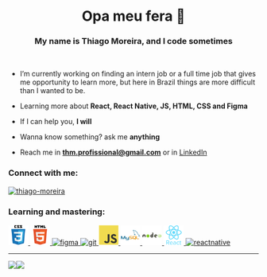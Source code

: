 <h1 align="center">Opa meu fera 🦐</h1>

<h3 align="center">My name is Thiago Moreira, and I code sometimes</h3>

</br> 

- I’m currently working on finding an intern job or a full time job that gives me opportunity to learn more, but here in Brazil things are more difficult than I wanted to be.

- Learning more about **React, React Native, JS, HTML, CSS and Figma**

- If I can help you, **I will**

- Wanna know something? ask me **anything**

- Reach me in **thm.profissional@gmail.com** or in <a href="https://linkedin.com/in/engthm" target="_blank">LinkedIn</a>
  
<h3 align="left">Connect with me:</h3>

<p 
   align="left">
  <a 
   href="https://www.linkedin.com/in/engthm/" target="blank"><img align="center" src="https://cdn-icons-png.flaticon.com/512/174/174857.png" alt="thiago-moreira" height="30" width="30" />
  </a>
</p>

<h3 align="left">Learning and mastering:</h3>

<p align="left"> 
  <a href="https://www.w3schools.com/css/" target="_blank"> <img src="https://raw.githubusercontent.com/devicons/devicon/master/icons/css3/css3-original-wordmark.svg" alt="css3" width="40" height="40"/> </a> 
  <a href="https://www.w3.org/html/" target="_blank"> <img src="https://raw.githubusercontent.com/devicons/devicon/master/icons/html5/html5-original-wordmark.svg" alt="html5" width="40" height="40"/> </a> 
  <a href="https://www.figma.com/" target="_blank"> <img src="https://www.vectorlogo.zone/logos/figma/figma-icon.svg" alt="figma" width="40" height="40"/> </a> 
  <a href="https://git-scm.com/" target="_blank"> <img src="https://www.vectorlogo.zone/logos/git-scm/git-scm-icon.svg" alt="git" width="40" height="40"/> </a> 
  <a href="https://developer.mozilla.org/en-US/docs/Web/JavaScript" target="_blank"> <img src="https://raw.githubusercontent.com/devicons/devicon/master/icons/javascript/javascript-original.svg" alt="javascript" width="40" height="40"/> </a> 
  <a href="https://www.mysql.com/" target="_blank"> <img src="https://raw.githubusercontent.com/devicons/devicon/master/icons/mysql/mysql-original-wordmark.svg" alt="mysql" width="40" height="40"/> </a> 
  <a href="https://nodejs.org" target="_blank"> <img src="https://raw.githubusercontent.com/devicons/devicon/master/icons/nodejs/nodejs-original-wordmark.svg" alt="nodejs" width="40" height="40"/> </a> 
  <a href="https://reactjs.org/" target="_blank"> <img src="https://raw.githubusercontent.com/devicons/devicon/master/icons/react/react-original-wordmark.svg" alt="react" width="40" height="40"/> </a> 
  <a href="https://reactnative.dev/" target="_blank"> <img src="https://reactnative.dev/img/header_logo.svg" alt="reactnative" width="40" height="40"/> </a>

<hr>

<img align="left" widht="47%" src="https://github-readme-stats.vercel.app/api/top-langs?username=Feurrado&show_icons=true&locale=en&layout=compact" />

<img align="left" widht="47%" src="https://github-readme-stats.vercel.app/api?username=Feurrado&show_icons=true&theme=tokyonight" />


